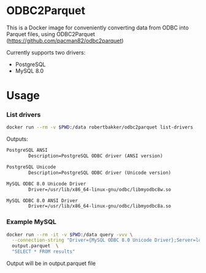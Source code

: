 # ODBC2Parquet

This is a Docker image for conveniently converting data from ODBC into Parquet files, using ODBC2Parquet (https://github.com/pacman82/odbc2parquet)

Currently supports two drivers:

* PostgreSQL
* MySQL 8.0

# Usage

### List drivers

```bash
docker run --rm -v $PWD:/data robertbakker/odbc2parquet list-drivers
```
Outputs:

```txt
PostgreSQL ANSI
        Description=PostgreSQL ODBC driver (ANSI version)

PostgreSQL Unicode
        Description=PostgreSQL ODBC driver (Unicode version)

MySQL ODBC 8.0 Unicode Driver
        Driver=/usr/lib/x86_64-linux-gnu/odbc/libmyodbc8w.so

MySQL ODBC 8.0 ANSI Driver
        Driver=/usr/lib/x86_64-linux-gnu/odbc/libmyodbc8a.so
```

### Example MySQL

```bash
docker run --rm -it -v $PWD:/data query -vvv \
  --connection-string "Driver={MySQL ODBC 8.0 Unicode Driver};Server=localhost;Database=db;User=root;Password=verysecret;Port=3306;Option=3;" \
  output.parquet  \
  "SELECT * FROM results"
```

Output will be in output.parquet file
